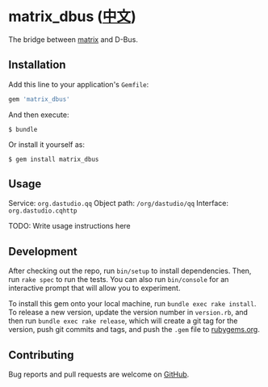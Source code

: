 # matrix_dbus ([中文](/README.md))

The bridge between [matrix](https://matrix.org) and D-Bus.

## Installation

Add this line to your application's `Gemfile`:

```ruby
gem 'matrix_dbus'
```

And then execute:

    $ bundle

Or install it yourself as:

    $ gem install matrix_dbus

## Usage

Service: `org.dastudio.qq`
Object path: `/org/dastudio/qq`
Interface: `org.dastudio.cqhttp`

TODO: Write usage instructions here

## Development

After checking out the repo, run `bin/setup` to install dependencies. Then, run `rake spec` to run the tests. You can also run `bin/console` for an interactive prompt that will allow you to experiment.

To install this gem onto your local machine, run `bundle exec rake install`. To release a new version, update the version number in `version.rb`, and then run `bundle exec rake release`, which will create a git tag for the version, push git commits and tags, and push the `.gem` file to [rubygems.org](https://rubygems.org).

## Contributing

Bug reports and pull requests are welcome on [GitHub](https://github.com/71e6fd52/matrix_dbus).

